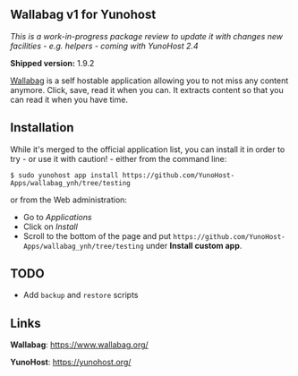 Wallabag v1 for Yunohost
------------------------

*This is a work-in-progress package review to update it with changes
new facilities - e.g. helpers - coming with YunoHost 2.4*

**Shipped version:** 1.9.2

[Wallabag](https://www.wallabag.org/) is a self hostable application allowing
you to not miss any content anymore. Click, save, read it when you can. It
extracts content so that you can read it when you have time.

## Installation

While it's merged to the official application list, you can install it in order
to try - or use it with caution! - either from the command line:

    $ sudo yunohost app install https://github.com/YunoHost-Apps/wallabag_ynh/tree/testing

or from the Web administration:

  * Go to *Applications*
  * Click on *Install*
  * Scroll to the bottom of the page and put `https://github.com/YunoHost-Apps/wallabag_ynh/tree/testing`
    under **Install custom app**.

## TODO ##

 * Add `backup` and `restore` scripts

## Links ##

**Wallabag**: https://www.wallabag.org/

**YunoHost**: https://yunohost.org/
